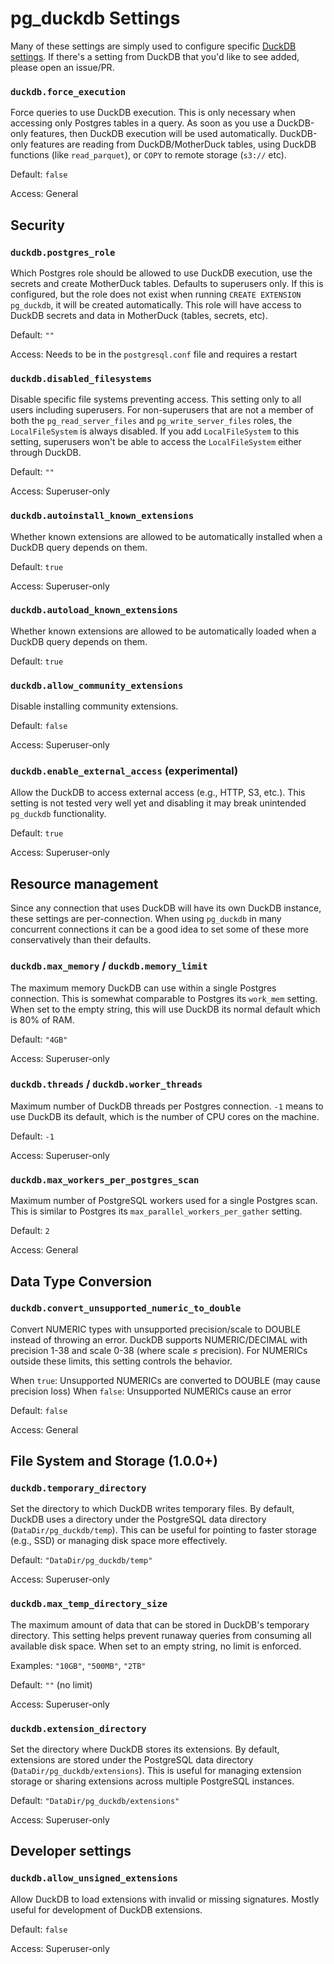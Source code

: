 # pg_duckdb Settings

Many of these settings are simply used to configure specific [DuckDB settings](https://duckdb.org/docs/configuration/overview.html). If there's a setting from DuckDB that you'd like to see added, please open an issue/PR.

### `duckdb.force_execution`

Force queries to use DuckDB execution. This is only necessary when accessing only Postgres tables in a query. As soon as you use a DuckDB-only features, then DuckDB execution will be used automatically. DuckDB-only features are reading from DuckDB/MotherDuck tables, using DuckDB functions (like `read_parquet`), or `COPY` to remote storage (`s3://` etc).

Default: `false`

Access: General

## Security

### `duckdb.postgres_role`

Which Postgres role should be allowed to use DuckDB execution, use the secrets and create MotherDuck tables. Defaults to superusers only. If this is configured, but the role does not exist when running `CREATE EXTENSION pg_duckdb`, it will be created automatically. This role will have access to DuckDB secrets and data in MotherDuck (tables, secrets, etc).

Default: `""`

Access: Needs to be in the `postgresql.conf` file and requires a restart

### `duckdb.disabled_filesystems`

Disable specific file systems preventing access. This setting only to all users including superusers. For non-superusers that are not a member of both the `pg_read_server_files` and `pg_write_server_files` roles, the `LocalFileSystem` is always disabled. If you add `LocalFileSystem` to this setting, superusers won't be able to access the `LocalFileSystem` either through DuckDB.

Default: `""`

Access: Superuser-only

### `duckdb.autoinstall_known_extensions`

Whether known extensions are allowed to be automatically installed when a DuckDB query depends on them.

Default: `true`

Access: Superuser-only

### `duckdb.autoload_known_extensions`

Whether known extensions are allowed to be automatically loaded when a DuckDB query depends on them.

Default: `true`

### `duckdb.allow_community_extensions`

Disable installing community extensions.

Default: `false`

Access: Superuser-only

### `duckdb.enable_external_access` (experimental)

Allow the DuckDB to access external access (e.g., HTTP, S3, etc.). This setting is not tested very well yet and disabling it may break unintended `pg_duckdb` functionality.

Default: `true`

Access: Superuser-only

## Resource management

Since any connection that uses DuckDB will have its own DuckDB instance, these settings are per-connection. When using `pg_duckdb` in many concurrent connections it can be a good idea to set some of these more conservatively than their defaults.

### `duckdb.max_memory` / `duckdb.memory_limit`

The maximum memory DuckDB can use within a single Postgres connection. This is somewhat comparable to Postgres its `work_mem` setting. When set to the empty string, this will use DuckDB its normal default which is 80% of RAM.

Default: `"4GB"`

Access: Superuser-only

### `duckdb.threads` / `duckdb.worker_threads`

Maximum number of DuckDB threads per Postgres connection. `-1` means to use DuckDB its default, which is the number of CPU cores on the machine.

Default: `-1`

Access: Superuser-only

### `duckdb.max_workers_per_postgres_scan`

Maximum number of PostgreSQL workers used for a single Postgres scan. This is similar to Postgres its `max_parallel_workers_per_gather` setting.

Default: `2`

Access: General

## Data Type Conversion

### `duckdb.convert_unsupported_numeric_to_double`

Convert NUMERIC types with unsupported precision/scale to DOUBLE instead of throwing an error. DuckDB supports NUMERIC/DECIMAL with precision 1-38 and scale 0-38 (where scale ≤ precision). For NUMERICs outside these limits, this setting controls the behavior.

When `true`: Unsupported NUMERICs are converted to DOUBLE (may cause precision loss)
When `false`: Unsupported NUMERICs cause an error

Default: `false`

Access: General

## File System and Storage (1.0.0+)

### `duckdb.temporary_directory`

Set the directory to which DuckDB writes temporary files. By default, DuckDB uses a directory under the PostgreSQL data directory (`DataDir/pg_duckdb/temp`). This can be useful for pointing to faster storage (e.g., SSD) or managing disk space more effectively.

Default: `"DataDir/pg_duckdb/temp"`

Access: Superuser-only

### `duckdb.max_temp_directory_size`

The maximum amount of data that can be stored in DuckDB's temporary directory. This setting helps prevent runaway queries from consuming all available disk space. When set to an empty string, no limit is enforced.

Examples: `"10GB"`, `"500MB"`, `"2TB"`

Default: `""` (no limit)

Access: Superuser-only

### `duckdb.extension_directory`

Set the directory where DuckDB stores its extensions. By default, extensions are stored under the PostgreSQL data directory (`DataDir/pg_duckdb/extensions`). This is useful for managing extension storage or sharing extensions across multiple PostgreSQL instances.

Default: `"DataDir/pg_duckdb/extensions"`

Access: Superuser-only

## Developer settings

### `duckdb.allow_unsigned_extensions`

Allow DuckDB to load extensions with invalid or missing signatures. Mostly useful for development of DuckDB extensions.

Default: `false`

Access: Superuser-only
